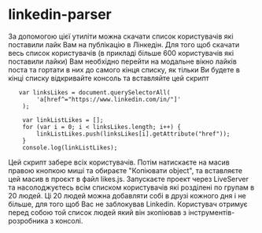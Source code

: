 # linkedin-parser

За допомогою цієї утиліти можна скачати список користувачів які поставили лайк Вам на публікацію в Лінкедін. Для того щоб скачати весь список користувачів (в прикладі більше 600 користувачів які поставили лайки) Вам необхідно перейти на модальне вікно лайків поста та гортати в них до самого кінця списку, як тільки Ви будете в кінці списку відкривайте консоль та вставляйте цей скрипт         

       var linksLikes = document.querySelectorAll(
            'a[href^="https://www.linkedin.com/in/"]'
        );

        var linkListLikes = [];
        for (var i = 0; i < linksLikes.length; i++) {
            linkListLikes.push(linksLikes[i].getAttribute("href"));
        }
        console.log(linkListLikes);

Цей скрипт забере всіх користувачів. Потім натискаєте на масив правою кнопкою миші та обираєте "Копіювати object", та вставляєте цей масив в проєкт в файл likes.js. Запускаєте проект через LiveServer та насолоджуєтесь всім списком користувачів які розділені по групам в 20 людей. Ці 20 людей можна добавляти собі в друзі кожного дня і не більше, для того щоб Вас не заблокував Linkedin. Користувач отримує перед собою той список людей який він зкопіював з інструментів-розробника з консолі. 
